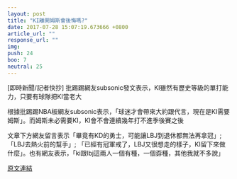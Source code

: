 ```yaml
---
layout: post
title: "KI離開姆斯會後悔嗎?"
date: 2017-07-28 15:07:19.673666 +0800
article_url: ""
response_url: ""
img: 
push: 24
boo: 7
neutral: 25
---
```


[即時新聞/記者快抄] 批踢踢網友subsonic發文表示，KI雖然有歷史等級的單打能力，只要有球隊把KI當老大

根據批踢踢NBA板網友subsonic表示，「球迷才會帶來大約跟代言，現在是KI需要姆斯」。而姆斯未必需要KI，KI會不會連續幾年打不進季後賽之後

文章下方網友留言表示「畢竟有KD的勇士，可能讓LBJ到退休都無法再拿冠」;「LBJ去熱火前的幫手」; 「已經有冠軍戒了，LBJ又很想走的樣子，KI留下來做什麼」。也有網友表示，「ki跟lbj這兩人一個有種，一個孬種，其他我就不多說」

<a href = "https://www.ptt.cc/bbs/NBA/M.1501071876.A.36A.html">原文連結</a>

